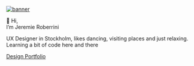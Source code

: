 [![banner](https://jeremie-r.github.io/Assets/banner.svg)](https://jeremie.roberrini.com/)

👋  Hi, <br>
I’m Jeremie Roberrini

UX Designer in Stockholm, likes dancing, visiting places and just relaxing. <br>
Learning a bit of code here and there 

[Design Portfolio](https://jeremie.roberrini.com/)
